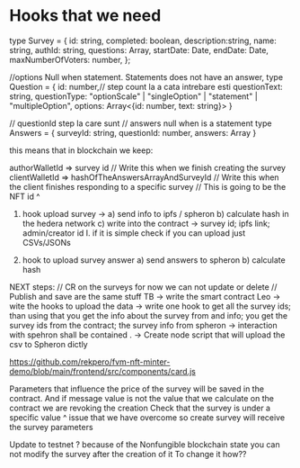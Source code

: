 # Hooks that we need 

type Survey = {
 id: string,
 completed: boolean,
 description:string,
 name: string,
 authId: string,
 questions: Array<Question>,
 startDate: Date,
 endDate: Date,
 maxNumberOfVoters: number,
};

//options Null when statement. Statements does not have an answer,
type Question = {
  id: number,// step count la a cata intrebare esti
  questionText: string,
  questionType: "optionScale" | "singleOption" | "statement" | "multipleOption", 
  options: Array<{id: number, text: string}>
}

 // questionId step la care sunt
 // answers null when is a statement
type Answers = {
  surveyId: string,
  questionId: number,
  answers: Array<number>
}


this means that in blockchain we keep:

authorWalletId => survey id // Write this when we finish creating the survey
clientWalletId =>  hashOfTheAnswersArrayAndSurveyId // Write this when the client finishes responding to a specific survey
       // This is going to be the NFT id ^


1. hook upload survey -> 
    a) send info to ipfs / spheron
    b) calculate hash in the hedera network
    c) write into the contract -> survey id; ipfs link; admin/creator id
         I. if it is simple check if you can upload just CSVs/JSONs

2. hook to upload survey answer
   a) send answers to spheron
   b) calculate hash




NEXT steps: 
// CR on the surveys for now we can not update or delete
// Publish and save are the same stuff
TB  -> write the smart contract
Leo -> wite the hooks to upload the data 
    -> write one hook to get all the survey ids; than using that you get the info about the survey from and info; you get the survey ids from the contract; the survey info from spheron
    -> interaction with spehron shall be contained
 .  -> Create node script that will upload the csv to Spheron dictly




https://github.com/rekpero/fvm-nft-minter-demo/blob/main/frontend/src/components/card.js



Parameters that influence the price of the survey will be saved in the contract.
And if message value is not the value that we calculate on the contract we are revoking the creation
Check that the survey is under a specific value
^ issue that we have overcome
so create survey will receive the survey parameters

Update to testnet ?
because of the Nonfungible blockchain state you can not modify the survey after the creation of it
To change it how??